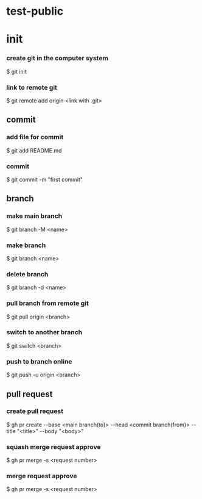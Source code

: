 # test-public

# init
### create git in the computer system 
$ git init

### link to remote git
$ git remote add origin \<link with .git>



## commit 
### add file for commit 
$ git add README.md

### commit
$ git commit -m "first commit"

## branch 
### make main branch
$ git branch -M \<name>

### make branch
$ git branch \<name>

### delete branch
$ git branch -d \<name>

### pull branch from remote git
$ git pull origin \<branch>

### switch to another branch
$ git switch \<branch>

### push to branch online
$ git push -u origin \<branch>

## pull request 
### create pull request 
$ gh pr create --base \<main branch(to)> --head \<commit branch(from)> --title "\<title>" --body "\<body>"

### squash merge request approve
$ gh pr merge -s \<request number>

### merge request approve
$ gh pr merge -s \<request number>
